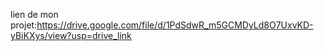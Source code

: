 lien de mon projet:https://drive.google.com/file/d/1PdSdwR_m5GCMDyLd8O7UxvKD-yBiKXys/view?usp=drive_link